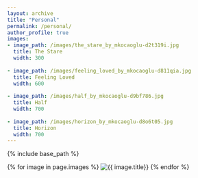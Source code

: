 ```yaml
---
layout: archive
title: "Personal"
permalink: /personal/
author_profile: true
images:
- image_path: /images/the_stare_by_mkocaoglu-d2t319i.jpg
  title: The Stare
  width: 300
  
- image_path: /images/feeling_loved_by_mkocaoglu-d811qia.jpg
  title: Feeling Loved
  width: 600
  
- image_path: /images/half_by_mkocaoglu-d9bf786.jpg
  title: Half
  width: 700
  
- image_path: /images/horizon_by_mkocaoglu-d8o6t05.jpg
  title: Horizon
  width: 700
---
```


{% include base_path %}

<p float="left">
    {% for image in page.images %}
    <img src="{{ image.image_path }}" alt="{{ image.title}}" width="{{ image.width}}"/>
  {% endfor %}
</p>
